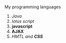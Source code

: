 My programming languages

1. *Java*
1. _lotus script_
1. **javascript**
1. __AJAX__
1. _HMTL and **CSS**_
